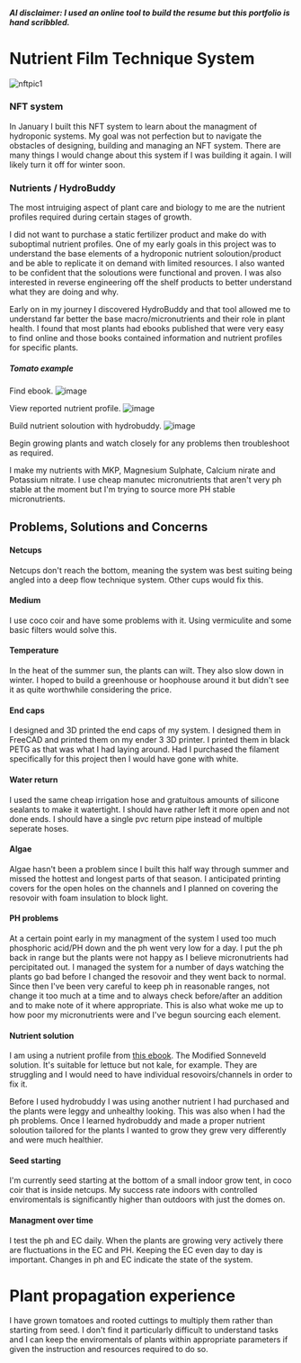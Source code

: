 ##### AI disclaimer: I used an online tool to build the resume but this portfolio is hand scribbled.

# Nutrient Film Technique System

![nftpic1](https://github.com/user-attachments/assets/3072829b-dd8d-4ef6-9c4b-b683cd60b245)
### NFT system

In January I built this NFT system to learn about the managment of hydroponic systems. My goal was not perfection but to navigate the obstacles of designing, building and managing an NFT system. There are many things I would change about this system if I was building it again. I will likely turn it off for winter soon.

### Nutrients / HydroBuddy

The most intruiging aspect of plant care and biology to me are the nutrient profiles required during certain stages of growth.

I did not want to purchase a static fertilizer product and make do with suboptimal nutrient profiles. One of my early goals in this project was to understand the base elements of a hydroponic nutrient soloution/product and be able to replicate it on demand with limited resources. I also wanted to be confident that the soloutions were functional and proven. I was also interested in reverse engineering off the shelf products to better understand what they are doing and why.

Early on in my journey I discovered HydroBuddy and that tool allowed me to understand far better the base macro/micronutrients and their role in plant health. I found that most plants had ebooks published that were very easy to find online and those books contained information and nutrient profiles for specific plants.
##### Tomato example

Find ebook.
![image](https://github.com/user-attachments/assets/a08729c9-8cc8-48cc-a1e8-4183be59a07a)

View reported nutrient profile.
![image](https://github.com/user-attachments/assets/5f54273d-cc96-4d3b-bf77-e5112d9881b2)

Build nutrient soloution with hydrobuddy.
![image](https://github.com/user-attachments/assets/b9292a68-6290-4125-a7a1-af1e4d197208)

Begin growing plants and watch closely for any problems then troubleshoot as required.

I make my nutrients with MKP, Magnesium Sulphate, Calcium nirate and Potassium nitrate. I use cheap manutec micronutrients that aren't very ph stable at the moment but I'm trying to source more PH stable micronutrients.

## Problems, Solutions and Concerns
#### Netcups
Netcups don't reach the bottom, meaning the system was best suiting being angled into a deep flow technique system. Other cups would fix this.

#### Medium
I use coco coir and have some problems with it. Using vermiculite and some basic filters would solve this.

#### Temperature

In the heat of the summer sun, the plants can wilt. They also slow down in winter. I hoped to build a greenhouse or hoophouse around it but didn't see it as quite worthwhile considering the price.

#### End caps

I designed and 3D printed the end caps of my system. I designed them in FreeCAD and printed them on my ender 3 3D printer. I printed them in black PETG as that was what I had laying around. Had I purchased the filament specifically for this project then I would have gone with white.

#### Water return

I used the same cheap irrigation hose and gratuitous amounts of silicone sealants to make it watertight. I should have rather left it more open and not done ends. I should have a single pvc return pipe instead of multiple seperate hoses.

#### Algae

Algae hasn't been a problem since I built this half way through summer and missed the hottest and longest parts of that season. I anticipated printing covers for the open holes on the channels and I planned on covering the resovoir with foam insulation to block light.

#### PH problems

At a certain point early in my managment of the system I used too much phosphoric acid/PH down and the ph went very low for a day. I put the ph back in range but the plants were not happy as I believe micronutrients had percipitated out. I managed the system for a number of days watching the plants go bad before I changed the resovoir and they went back to normal. Since then I've been very careful to keep ph in reasonable ranges, not change it too much at a time and to always check before/after an addition and to make note of it where appropriate. This is also what woke me up to how poor my micronutrients were and I've begun sourcing each element.


#### Nutrient solution

I am using a nutrient profile from [this ebook](https://www.purdue.edu/hla/sites/master-gardener/wp-content/uploads/sites/9/2022/10/Guide-To-Home-Hydroponics-For-Leafy-Greens-Ronzoni-and-Mattson-2020.pdf). The Modified Sonneveld solution. It's suitable for lettuce but not kale, for example. They are struggling and I would need to have individual resovoirs/channels in order to fix it.

Before I used hydrobuddy I was using another nutrient I had purchased and the plants were leggy and unhealthy looking. This was also when I had the ph problems. Once I learned hydrobuddy and made a proper nutrient soloution tailored for the plants I wanted to grow they grew very differently and were much healthier.


#### Seed starting

I'm currently seed starting at the bottom of a small indoor grow tent, in coco coir that is inside netcups. My success rate indoors with controlled enviromentals is significantly higher than outdoors with just the domes on. 

#### Managment over time

I test the ph and EC daily. When the plants are growing very actively there are fluctuations in the EC and PH. Keeping the EC even day to day is important. Changes in ph and EC indicate the state of the system.

# Plant propagation experience

I have grown tomatoes and rooted cuttings to multiply them rather than starting from seed. I don't find it particularly difficult to understand tasks and I can keep the enviromentals of plants within appropriate parameters if given the instruction and resources required to do so.
